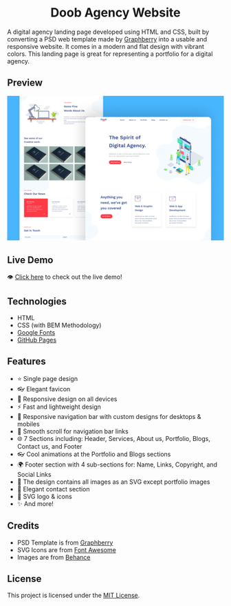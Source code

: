 <h1 align='center'>Doob Agency Website</h1>

A digital agency landing page developed using HTML and CSS, built by converting a PSD web template made by [Graphberry](https://www.graphberry.com/item/doob-simple-agency-psd-template) into a usable and responsive website. It comes in a modern and flat design with vibrant colors. This landing page is great for representing a portfolio for a digital agency.

## Preview
![design-view](./Images/preview.png)

## Live Demo
👁 [Click here](https://mohammadjarabah681.github.io/doob-agency-website) to check out the live demo!

## Technologies
* HTML
* CSS (with BEM Methodology)
* [Google Fonts](https://fonts.google.com)
* [GitHub Pages](https://pages.github.com)

## Features
* ⭐ Single page design
* 👓 Elegant favicon
* 🤖 Responsive design on all devices
* ⚡ Fast and lightweight design
* 🍫 Responsive navigation bar with custom designs for desktops & mobiles
* 🌱 Smooth scroll for navigation bar links
* 🌐 7 Sections including: Header, Services, About us, Portfolio, Blogs, Contact us, and Footer
* 👓 Cool animations at the Portfolio and Blogs sections
* 🌍 Footer section with 4 sub-sections for: Name, Links, Copyright, and Social Links
* 🌌 The design contains all images as an SVG except portfolio images
* 🌚 Elegant contact section
* 🎨 SVG logo & icons
* ✨ And more!

## Credits
* PSD Template is from [Graphberry](https://www.graphberry.com)
* SVG Icons are from [Font Awesome](https://fontawesome.com)
* Images are from [Behance](https://www.behance.net)

## License
This project is licensed under the [MIT License](./LICENSE).
